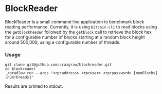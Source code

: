 # BlockReader

BlockReader is a small command line application to benchmark block reading performance.
Currently, it is using `bitcoin-cli` to read blocks using the `getblockheader` followed by the `getblock` call to retrieve the block hex for a configurable number of blocks starting at a random block height around 500,000, using a configurable number of threads.

### Usage

```shell
git clone git@github.com:craigraw/blockreader.git
cd blockreader
./gradlew run --args "<rpcaddress> <rpcuser> <rpcpassword> [numBlocks] [numThreads]"
```

Results are printed to stdout.
